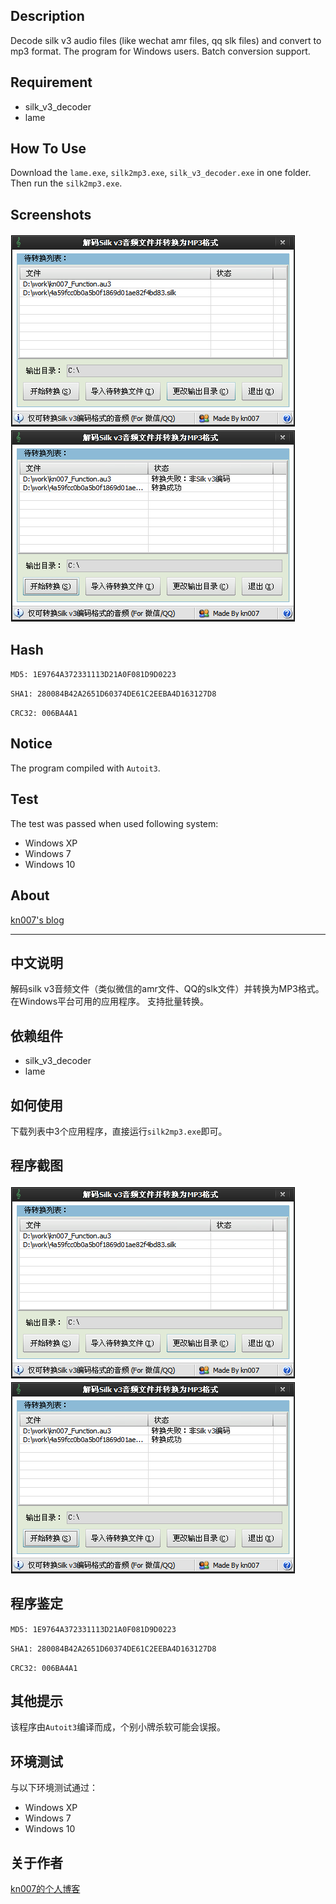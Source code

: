 ## Description
Decode silk v3 audio files (like wechat amr files, qq slk files) and convert to mp3 format.
The program for Windows users.
Batch conversion support.

## Requirement

* silk_v3_decoder
* lame

## How To Use

Download the `lame.exe`, `silk2mp3.exe`, `silk_v3_decoder.exe` in one folder. Then run the `silk2mp3.exe`.

## Screenshots

![screenshot](/windows/screenshots/20160413145612.png?raw=true "Screenshot")
![screenshot](/windows/screenshots/20160413145643.png?raw=true "Screenshot")

## Hash

`MD5: 1E9764A372331113D21A0F081D9D0223`

`SHA1: 280084B42A2651D60374DE61C2EEBA4D163127D8`

`CRC32: 006BA4A1`

## Notice

The program compiled with `Autoit3`.

## Test

The test was passed when used following system:
* Windows XP
* Windows 7
* Windows 10

## About

[kn007's blog](http://kn007.net) 

***

## 中文说明
解码silk v3音频文件（类似微信的amr文件、QQ的slk文件）并转换为MP3格式。
在Windows平台可用的应用程序。
支持批量转换。

## 依赖组件

* silk_v3_decoder
* lame

## 如何使用

下载列表中3个应用程序，直接运行`silk2mp3.exe`即可。

## 程序截图

![screenshot](/windows/screenshots/20160413145612.png?raw=true "Screenshot")
![screenshot](/windows/screenshots/20160413145643.png?raw=true "Screenshot")

## 程序鉴定

`MD5: 1E9764A372331113D21A0F081D9D0223`

`SHA1: 280084B42A2651D60374DE61C2EEBA4D163127D8`

`CRC32: 006BA4A1`

## 其他提示

该程序由`Autoit3`编译而成，个别小牌杀软可能会误报。

## 环境测试

与以下环境测试通过：
* Windows XP
* Windows 7
* Windows 10

## 关于作者

[kn007的个人博客](http://kn007.net) 
